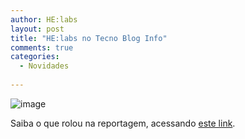 ```yaml
---
author: HE:labs
layout: post
title: "HE:labs no Tecno Blog Info"
comments: true
categories:
  - Novidades
     
---
```


![image](/blog/images/posts/2012-10-29/tecnoblog.jpg)

Saiba o que rolou na reportagem, acessando [este link](http://fusoesaquisicoes.blogspot.com.br/2012/10/helabs-compra-empresa-de-londrina.html).